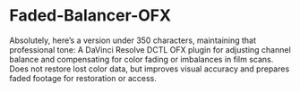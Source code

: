 # Faded-Balancer-OFX
Absolutely, here’s a version under 350 characters, maintaining that professional tone:  A DaVinci Resolve DCTL OFX plugin for adjusting channel balance and compensating for color fading or imbalances in film scans. Does not restore lost color data, but improves visual accuracy and prepares faded footage for restoration or access. 
